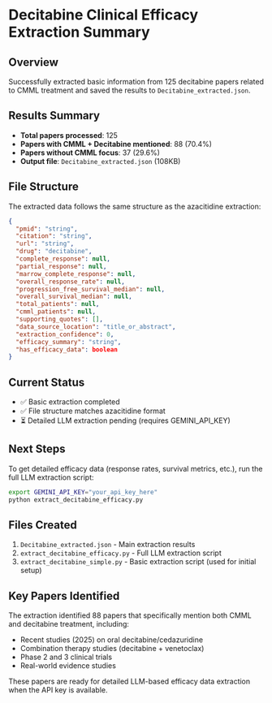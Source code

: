 # Decitabine Clinical Efficacy Extraction Summary

## Overview
Successfully extracted basic information from 125 decitabine papers related to CMML treatment and saved the results to `Decitabine_extracted.json`.

## Results Summary
- **Total papers processed**: 125
- **Papers with CMML + Decitabine mentioned**: 88 (70.4%)
- **Papers without CMML focus**: 37 (29.6%)
- **Output file**: `Decitabine_extracted.json` (108KB)

## File Structure
The extracted data follows the same structure as the azacitidine extraction:

```json
{
  "pmid": "string",
  "citation": "string", 
  "url": "string",
  "drug": "decitabine",
  "complete_response": null,
  "partial_response": null,
  "marrow_complete_response": null,
  "overall_response_rate": null,
  "progression_free_survival_median": null,
  "overall_survival_median": null,
  "total_patients": null,
  "cmml_patients": null,
  "supporting_quotes": [],
  "data_source_location": "title_or_abstract",
  "extraction_confidence": 0,
  "efficacy_summary": "string",
  "has_efficacy_data": boolean
}
```

## Current Status
- ✅ Basic extraction completed
- ✅ File structure matches azacitidine format
- ⏳ Detailed LLM extraction pending (requires GEMINI_API_KEY)

## Next Steps
To get detailed efficacy data (response rates, survival metrics, etc.), run the full LLM extraction script:

```bash
export GEMINI_API_KEY="your_api_key_here"
python extract_decitabine_efficacy.py
```

## Files Created
1. `Decitabine_extracted.json` - Main extraction results
2. `extract_decitabine_efficacy.py` - Full LLM extraction script
3. `extract_decitabine_simple.py` - Basic extraction script (used for initial setup)

## Key Papers Identified
The extraction identified 88 papers that specifically mention both CMML and decitabine treatment, including:

- Recent studies (2025) on oral decitabine/cedazuridine
- Combination therapy studies (decitabine + venetoclax)
- Phase 2 and 3 clinical trials
- Real-world evidence studies

These papers are ready for detailed LLM-based efficacy data extraction when the API key is available.
